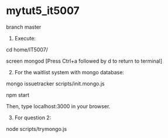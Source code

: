 # mytut5_it5007

branch master

1. Execute: 

cd home/IT5007/

screen mongod [Press Ctrl+a followed by d to return to terminal]

2. For the waitlist system with mongo database: 

mongo issuetracker scripts/init.mongo.js

npm start

Then, type localhost:3000 in your browser.

3. For question 2:

node scripts/trymongo.js
